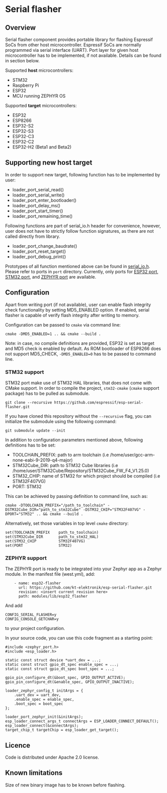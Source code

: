 # Serial flasher

## Overview

Serial flasher component provides portable library for flashing Espressif SoCs from other host microcontroller. Espressif SoCs are normally programmed via serial interface (UART). Port layer for given host microcontroller has to be implemented, if not available. Details can be found in section below.

Supported **host** microcontrollers:

- STM32
- Raspberry Pi
- ESP32
- MCU running ZEPHYR OS

Supported **target** microcontrollers:

- ESP32
- ESP8266
- ESP32-S2
- ESP32-S3
- ESP32-C3
- ESP32-C2
- ESP32-H2 (Beta1 and Beta2)

## Supporting new host target

In order to support new target, following function has to be implemented by user:

- loader_port_serial_read()
- loader_port_serial_write()
- loader_port_enter_bootloader()
- loader_port_delay_ms()
- loader_port_start_timer()
- loader_port_remaining_time()

Following functions are part of serial_io.h header for convenience, however, user does not have to strictly follow function signatures, as there are not called directly from library.

- loader_port_change_baudrate()
- loader_port_reset_target()
- loader_port_debug_print()

Prototypes of all function mentioned above can be found in [serial_io.h](include/serial_io.h).
Please refer to ports in `port` directory. Currently, only ports for [ESP32 port](port/esp32_port.c), [STM32 port](port/stm32_port.c), and [ZEPHYR port](port/zephyr_port.c) are available.

## Configuration

Apart from writing port (if not available), user can enable flash integrity check functionality by setting MD5_ENABLED option. If enabled, serial flasher is capable of verify flash integrity after writing to memory.

Configuration can be passed to `cmake` via command line:

```
cmake -DMD5_ENABLED=1 .. && cmake --build .
```

Note: in case, no compile definitions are provided, ESP32 is set as target and MD5 check is enabled by default. As ROM bootloader of ESP8266 does not support MD5_CHECK, `-DMD5_ENABLED=0` has to be passed to command line.

### STM32 support

STM32 port make use of STM32 HAL libraries, that does not come with CMake support. In order to compile the project, `stm32-cmake` (`cmake` support package) has to be pulled as submodule.

```
git clone --recursive https://github.com/espressif/esp-serial-flasher.git
```

If you have cloned this repository without the `--recursive` flag, you can initialize the submodule using the following command:

```
git submodule update --init
```

In addition to configuration parameters mentioned above, following definitions has to be set:

- TOOLCHAIN_PREFIX: path to arm toolchain (i.e /home/user/gcc-arm-none-eabi-9-2019-q4-major)
- STM32Cube_DIR: path to STM32 Cube libraries (i.e /home/user/STM32Cube/Repository/STM32Cube_FW_F4_V1.25.0)
- STM32_CHIP: name of STM32 for which project should be compiled (i.e STM32F407VG)
- PORT: STM32

This can be achieved by passing definition to command line, such as:

```
cmake -DTOOLCHAIN_PREFIX="/path_to_toolchain" -DSTM32Cube_DIR="path_to_stm32Cube" -DSTM32_CHIP="STM32F407VG" -DPORT="STM32" .. && cmake --build .
```

Alternatively, set those variables in top level `cmake` directory:

```
set(TOOLCHAIN_PREFIX    path_to_toolchain)
set(STM32Cube_DIR       path_to_stm32_HAL)
set(STM32_CHIP          STM32F407VG)
set(PORT                STM32)
```

### ZEPHYR support

The ZEPHYR port is ready to be integrated into your Zephyr app as a Zephyr module. In the manifest file (west.yml), add:

```
    - name: esp32-flasher
      url: https://github.com/kt-elektronik/esp-serial-flasher.git
      revision: <insert current revision here>
      path: modules/lib/esp32_flasher
```

And add

```
CONFIG_SERIAL_FLASHER=y
CONFIG_CONSOLE_GETCHAR=y
```

to your project configuration.

In your source code, you can use this code fragment as a starting point:

```
#include <zephyr_port.h>
#include <esp_loader.h>

static const struct device *uart_dev = ...;
static const struct gpio_dt_spec enable_spec = ...;
static const struct gpio_dt_spec boot_spec = ...;

gpio_pin_configure_dt(&boot_spec, GPIO_OUTPUT_ACTIVE);
gpio_pin_configure_dt(&enable_spec, GPIO_OUTPUT_INACTIVE);

loader_zephyr_config_t initArgs = {
    .uart_dev = uart_dev,
    .enable_spec = enable_spec,
    .boot_spec = boot_spec
};

loader_port_zephyr_init(&initArgs);
esp_loader_connect_args_t connectArgs = ESP_LOADER_CONNECT_DEFAULT();
esp_loader_connect(&connectArgs);
target_chip_t targetChip = esp_loader_get_target();
```

## Licence

Code is distributed under Apache 2.0 license.

## Known limitations

Size of new binary image has to be known before flashing.
